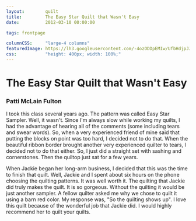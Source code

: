 ```yaml
---
layout:        quilt
title:         The Easy Star Quilt that Wasn't Easy
date:          2012-03-10 00:00:00

tags: frontpage

columnCSS:     "large-4 columns"
featuredImage: https://lh3.googleusercontent.com/-4ozODDpEMIw/UfbHdjpJJWI/AAAAAAAAARY/o0DYbXXVlbc/h400/photo.jpg
css:           "height: 400px; width: 100%;"
---
```


# The Easy Star Quilt that Wasn't Easy

### Patti McLain Fulton

I took this class several years ago.  The pattern was called Easy Star Sampler.  Well, it wasn't.  Since I'm always slow while working my quilts, I had the advantage of hearing all of the comments (some including tears and swear words).  So, when a very experienced friend of mine said that putting the blocks on point was too hard, I decided not to do that.  When the beautiful ribbon border brought another very experienced quilter to tears, I decided not to do that either.  So, I just did a straight set with sashing and cornerstones.  Then the quiltop just sat for a few years. 

When Jackie began her long-arm business, I decided that this was the time to finish that quilt.  Well, Jackie and I spent about six hours on the phone choosing the quilting patterns.  It was well worth it.  The quilting that Jackie did truly makes the quilt.  It is so gorgeous.  Without the quilting it would be just another sampler.  A fellow quilter asked me why we chose to quilt it using a barn red color.  My response was, "So the quilting shows up".  I love this quilt because of the wonderful job that Jackie did.  I would highly recommend her to quilt your quilts.
